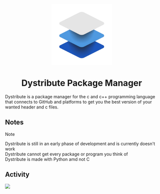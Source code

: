 <p align="center">
  <img src="./assets/logo.png" height="200">
  <h1 align="center">Dystribute Package Manager</h1>
</p>
Dystribute is a package manager for the c and c++ programming language that connects to GitHub and platforms to get you the best version of your wanted header and c files.

## Notes

> [!NOTE]
> Dystribute is still in an early phase of development and is currently doesn't work </br>
> Dystribute cannot get every package or program you think of </br>
> Dystribute is made with Python amd not C

## Activity
<img src="https://repobeats.axiom.co/api/embed/ce40cb71849b41715ef4932f62d4d77bdac2b77c.svg" width="1000">
